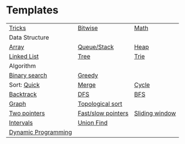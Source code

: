 # Templates


|     |     |     |
| --- | --- | --- |
| [Tricks](./tricks.md) | [Bitwise](./bitwise/template.md) | [Math](./math/template.md) |
| Data Structure |
| [Array](./array_string/template.md) | [Queue/Stack](./queue_stack/template.md) | [Heap](./heap/template.md) |
| [Linked List](./linked_list/template.md) | [Tree](./tree/template.md) | [Trie](./trie/template.md) |
| Algorithm |
| [Binary search](./binary_search/template.md)| [Greedy](./greedy/template.md) |
| Sort: [Quick](./sort/quick_sort.py) | [Merge](./sort/merge_sort_array.py) | [Cycle](./cycle_sort/summary.md) |
| [Backtrack](./backtrack/template.md) | [DFS](./dfs_bfs/template_dfs.md) | [BFS](./dfs_bfs/template_bfs.md) |
| [Graph](./graph/template.md) | [Topological sort](./topological_sort/template.md) | 
| [Two pointers](./two_pointers/template.md) | [Fast/slow pointers](./fast_slow_pointers/template.md) | [Sliding window](./sliding_window/template.md) |
| [Intervals](./intervals/template.md) | [Union Find](./union_find/template.md) | 
| [Dynamic Programming](./dynamic_prog/template.md) |
[](.//template.md)